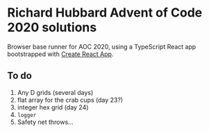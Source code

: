 # Richard Hubbard Advent of Code 2020 solutions

Browser base runner for AOC 2020, using a TypeScript React app bootstrapped with [Create React App](https://github.com/facebook/create-react-app).


## To do
1. Any D grids (several days)
2. flat array for the crab cups (day 23?)
3. integer hex grid (day 24)
4. `logger`
5. Safety net throws...
